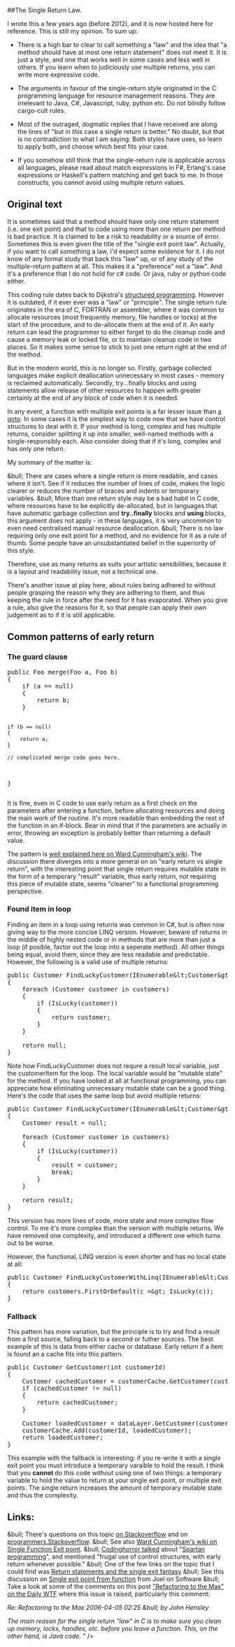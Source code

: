 ##The Single Return Law.

I wrote this a few years ago (before 2012), and it is now hosted here for reference. This is still my opinion. To sum up:

* There is a high bar to clear to call something a "law" and the idea that "a method should have at most one return statement" does not meet it. It is just a style, and one that works well in some cases and less well in others. If you learn when to judiciously use multiple returns, you can write more expressive code. 

* The arguments in favour of the single-return style originated in the C programming language for resource management reasons. They are irrelevant to Java, C#, Javascript, ruby, python etc. Do not blindly follow cargo-cult rules.

* Most of the outraged, dogmatic replies that I have received are along the lines of "but in _this_ case a single return is better." No doubt, but that is no contradiction to what I am saying: Both styles have uses, so learn to apply both, and choose which best fits your case. 

* If you somehow still think that the single-return rule is applicable across all languages, please read about match expressions in F#, Erlang's case expressions or Haskell's pattern matching and get back to me. In those constructs, you cannot avoid using multiple return values.

## Original text


It is sometimes said that a method should have only one return statement (i.e. one exit point) and that to code using more than one return per method is bad practice. It is claimed to be a risk to readability or a source of error. Sometimes this is even given the title of the "single exit point law".  Actually, if you want to call something a law, I'd expect some evidence for it. I do not know of any formal study that back this "law" up, or of any study of the multiple-return pattern at all. This makes it a "preference" not a "law". And it's a preference that I do not hold for c# code. Or java, ruby or python code either.


This coding rule dates back to Dijkstra's <a href="http://en.wikipedia.org/wiki/Structured_programming">structured programming</a>. However it is outdated, if it ever ever was a "law" or "principle". The single return rule originates in the era of C, FORTRAN or assembler, where it was common to allocate resources (most frequently memory, file handles or locks) at the start of the procedure, and to de-allocate them at the end of it. An early return can lead the programmer  to either forget to do the cleanup code and cause a memory leak or locked file, or to maintain cleanup code in two places. So it makes some sense to stick to just one return right at the end of the method.


But in the modern world, this is no longer so. Firstly, garbage collected languages make explicit deallocation unnecessary in most cases - memory is reclaimed automatically. Secondly, try...finally blocks and using statements allow release of other resources to happen with greater certainly at the end of any block of code when it is needed.


In any event, a function with multiple exit points is a far lesser issue than <a href="http://www.u.arizona.edu/~rubinson/copyright_violations/Go_To_Considered_Harmful.html">a goto</a>.  In some cases it is the simplest way to code now that we have control structures to deal with it.  If your method is long, complex and has multiple returns, consider splitting it up into smaller, well-named methods with a single-responsibly each. Also consider doing that if it's long, complex and has only one return.


My summary of the matter is:


&amp;bull;   There are cases where a single return is more readable, and cases where it isn't. See if it reduces the number of lines of code, makes the logic clearer or reduces the number of braces and indents or temporary variables.
 &amp;bull;   More than one return style may be a bad habit in C code, where resources have to be explicitly de-allocated, but in languages that have automatic garbage collection and <strong>try..finally</strong> blocks and <strong>using </strong>blocks, this argument does not apply - in these languages, it is very uncommon to even need centralised manual resource deallocation.
 &amp;bull;   There is no law requiring only one exit point for a method, and no evidence for it as a rule of thumb. Some people have an unsubstantiated belief in the superiority of this style.


Therefore, use as many returns as suits your artistic sensibilities, because it is a layout and readability issue, not a technical one.


There's another issue at play here, about rules being adhered to without people grasping the reason why they are adhering to them, and thus keeping the rule in force after the need for it has evaporated. When you give a rule, also give the reasons for it, so that people can apply their own judgement as to if it is still applicable.

<h2>Common patterns of early return</h2>
<h3>The guard clause</h3>
<pre class="brush: csharp">public Foo merge(Foo a, Foo b)
{
    if (a == null)
    {
        return b;
    }

    if (b == null)
    {
        return a;
    }

    // complicated merge code goes here.
}
</pre>

It is fine, even in C code to use early return as a first check on the parameters after entering a function, before allocating resources and doing the main work of the routine. It's more readable than embedding the rest of the function in an if-block. Bear in mind that if the parameters are actually in error, throwing an exception is probably better than returning a default value.


The pattern is <a href="http://www.c2.com/cgi/wiki?GuardClause">well explained here on Ward Cunningham's wiki</a>. The discussion there diverges into a more general on on "early return vs single return", with the interesting point that single return requires mutable state in the form of a temporary "result" variable, thus early return, not requiring this piece of mutable state, seems "cleaner" to a functional programming perspective.

<h3>Found item in loop</h3>

Finding an item in a loop using returns was common in C#, but is often now giving way to the more concise LINQ version.  However, beware of returns in the middle of highly nested code or in methods that are more than just a loop (if posible, factor out the loop into a seperate method).  All other things being equal, avoid them, since they are less readable and predictable. However, the following is a valid use of multiple returns:

<pre class="brush: csharp">public Customer FindLuckyCustomer(IEnumerable&amp;lt;Customer&amp;gt; customers)
{
    foreach (Customer customer in customers)
    {
        if (IsLucky(customer))
        {
            return customer;
        }
    }

    return null;
}
</pre>

Note how FindLuckyCustomer does not requre a result local variable, just the customerItem for the loop. The local variable would be "mutable state" for the method. If you have looked at all at functional programming, you can appreciate how eliminating unnecessary mutable state can be a good thing. Here's the code that uses the same loop but avoid multiple returns:

<pre class="brush: csharp">public Customer FindLuckyCustomer(IEnumerable&amp;lt;Customer&amp;gt; customers)
{
    Customer result = null;

    foreach (Customer customer in customers)
    {
        if (IsLucky(customer))
        {
            result = customer;
            break;
        }
    }

    return result;
}
</pre>

This version has more lines of code, more state and more complex flow control. To me it's more complex than the version with multiple returns. We have removed one complexity, and introduced a different one which turns out to be worse.


However, the functional, LINQ version is even shorter and has no local state at all:

<pre class="brush: csharp">public Customer FindLuckyCustomerWithLinq(IEnumerable&amp;lt;Customer&amp;gt; customers)
{
    return customers.FirstOrDefault(c =&amp;gt; IsLucky(c));
}
</pre>
<h3>Fallback</h3>

This pattern has more variation, but the principle is to try and find a result from a first source, falling back to a second or futher sources. The best example of this is data from either cache or database. Early return if a item is found an a cache fits into this pattern.

<pre class="brush: csharp">public Customer GetCustomer(int customerId)
{
    Customer cachedCustomer = customerCache.GetCustomer(customerId);
    if (cachedCustomer != null)
    {
        return cachedCustomer;
    }

    Customer loadedCustomer = dataLayer.GetCustomer(customerId);
    customerCache.Add(customerId, loadedCustomer);
    return loadedCustomer;
}
</pre>

This example with the fallback is interesting: if you re-write it with a single exit point you must introduce a temporary varaible to hold the result. I think that you <strong>cannot </strong>do this code without using one of two things: a temporary variable to hold the value to return at your single exit point, or multiple exit points. The single return increases the amount of temporary mutable state and thus the complexity.

<h2>Links:</h2>

&amp;bull;  There's questions on this topic <a href="http://stackoverflow.com/questions/36707/should-a-function-have-only-one-return-statement">on Stackoverflow</a> and on <a href="http://programmers.stackexchange.com/questions/118703/where-did-the-notion-of-one-return-only-come-from">programmers.Stackoverflow</a>.
 &amp;bull;  See also <a href="http://c2.com/cgi/wiki?SingleFunctionExitPoint">Ward Cunningham's wiki on Single Function Exit point</a>.
&amp;bull;  <a href="http://www.codinghorror.com/blog/2008/07/spartan-programming.html">Codinghorror talked</a> about "<a href="http://ssdl-wiki.cs.technion.ac.il/wiki/index.php/Spartan_programming">Spartan programming</a>", and mentioned "frugal use of control structures, with early return whenever possible."
&amp;bull;  One of the few links on the topic that I could find was <a href="http://www.leepoint.net/JavaBasics/methods/method-commentary/methcom-30-multiple-return.html">Return statements and the single exit fantasy</a>
&amp;bull;  See this discussion on <a href="http://discuss.techinterview.org/default.asp?joel.3.325456.34">Single exit point from function</a> from Joel on Software
&amp;bull;  Take a look at some of the comments on this post <a href="http://thedailywtf.com/Articles/Refactoring_to_the_Max.aspx">"Refactoring to the Max" on the Daily WTF</a> where this issue is raised, particularly this comment:
 
<em>Re: Refactoring to the Max
2006-04-05 02:25 &amp;bull; by John Hensley
            
The main reason for the single return "law" in C is to make sure you clean up memory, locks, handles, etc. before you leave a function. 
This, on the other hand, is Java code.</em>
" />
